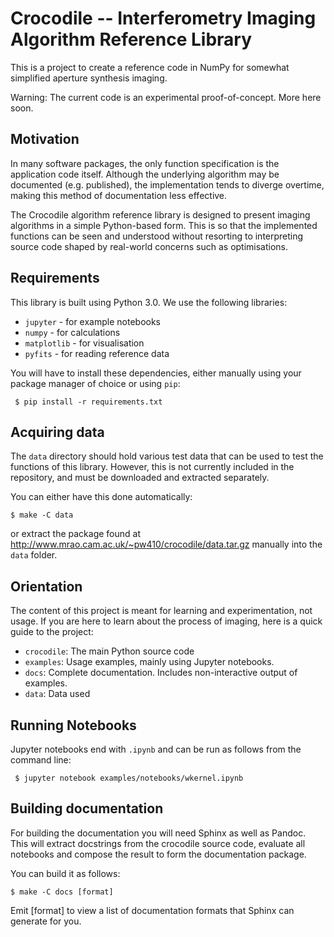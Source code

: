 
Crocodile -- Interferometry Imaging Algorithm Reference Library
===============================================================

This is a project to create a reference code in NumPy for somewhat
simplified aperture synthesis imaging.

Warning: The current code is an experimental proof-of-concept. More
here soon.

Motivation
----------

In many software packages, the only function specification is the
application code itself. Although the underlying algorithm may be
documented (e.g. published), the implementation tends to diverge
overtime, making this method of documentation less effective.

The Crocodile algorithm reference library is designed to present
imaging algorithms in a simple Python-based form. This is so that the
implemented functions can be seen and understood without resorting to
interpreting source code shaped by real-world concerns such as
optimisations.

Requirements
------------

This library is built using Python 3.0. We use the following libraries:

  * `jupyter` - for example notebooks
  * `numpy` - for calculations
  * `matplotlib` - for visualisation
  * `pyfits` - for reading reference data

You will have to install these dependencies, either manually using
your package manager of choice or using `pip`:

     $ pip install -r requirements.txt

Acquiring data
--------------

The `data` directory should hold various test data that can be used to
test the functions of this library. However, this is not currently
included in the repository, and must be downloaded and extracted
separately.

You can either have this done automatically:

    $ make -C data

or extract the package found at
http://www.mrao.cam.ac.uk/~pw410/crocodile/data.tar.gz manually into
the `data` folder.

Orientation
-----------

The content of this project is meant for learning and experimentation,
not usage. If you are here to learn about the process of imaging, here
is a quick guide to the project:

  * `crocodile`: The main Python source code
  * `examples`: Usage examples, mainly using Jupyter notebooks.
  * `docs`: Complete documentation. Includes non-interactive output of examples.
  * `data`: Data used

Running Notebooks
-----------------

Jupyter notebooks end with `.ipynb` and can be run as follows from the
command line:

     $ jupyter notebook examples/notebooks/wkernel.ipynb

Building documentation
----------------------

For building the documentation you will need Sphinx as well as
Pandoc. This will extract docstrings from the crocodile source code,
evaluate all notebooks and compose the result to form the
documentation package.

You can build it as follows:

    $ make -C docs [format]

Emit [format] to view a list of documentation formats that Sphinx can
generate for you.
